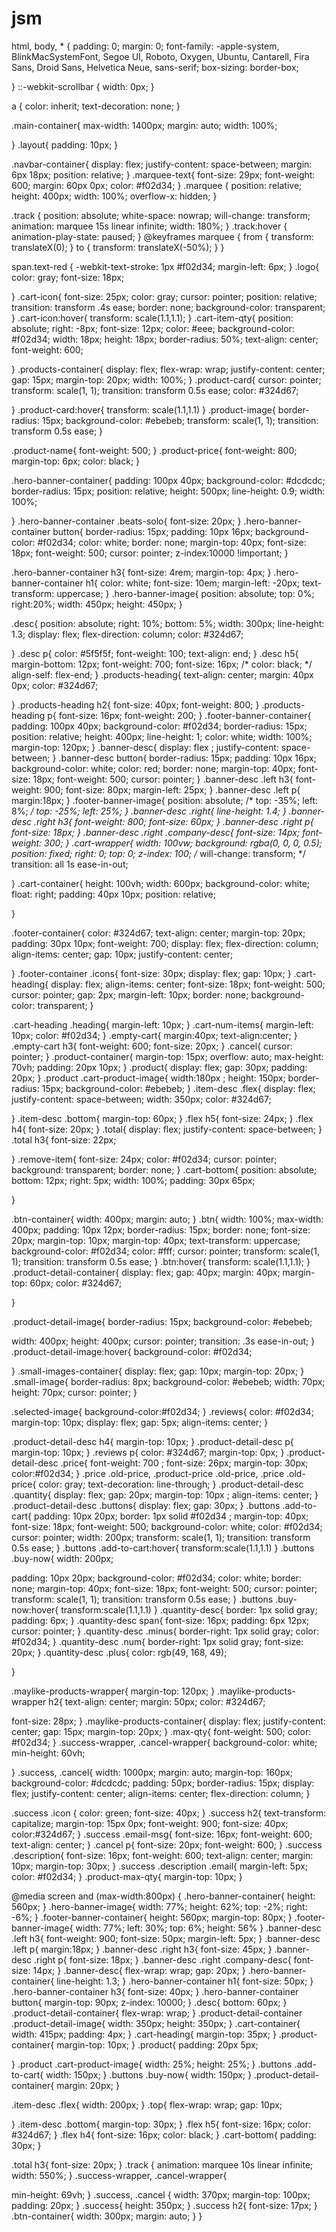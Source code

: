 # jsm
html,
body, * {
  padding: 0;
  margin: 0;
  font-family: -apple-system, BlinkMacSystemFont, Segoe UI, Roboto, Oxygen,
    Ubuntu, Cantarell, Fira Sans, Droid Sans, Helvetica Neue, sans-serif;
  box-sizing: border-box;

}
::-webkit-scrollbar {
  width: 0px;
}

a {
  color: inherit;
  text-decoration: none;
}

.main-container{
max-width: 1400px; 
margin: auto;
width: 100%;

}
.layout{
  padding: 10px;
}

.navbar-container{
  display: flex;
  justify-content: space-between;
  margin: 6px 18px;
  position: relative;
}
.marquee-text{
  font-size: 29px;
  font-weight: 600;
  margin: 60px 0px;
  color: #f02d34;
}
.marquee {
  position: relative;
  height: 400px;
  width: 100%;
  overflow-x: hidden;
}

.track {
  position: absolute;
  white-space: nowrap;
  will-change: transform;
  animation: marquee 15s linear infinite;
  width: 180%;
}
.track:hover {
  animation-play-state: paused;
}
@keyframes marquee {
  from { transform: translateX(0); }
  to { transform: translateX(-50%); }
}

 span.text-red {
    -webkit-text-stroke: 1px #f02d34;
    margin-left: 6px;
}
.logo{
  color: gray;
  font-size: 18px;

}
.cart-icon{
  font-size: 25px;
  color: gray;
  cursor: pointer;
  position: relative;
  transition: transform .4s ease;
  border: none;
  background-color: transparent;
}
.cart-icon:hover{
  transform: scale(1.1,1.1);
}
.cart-item-qty{
  position: absolute;
  right: -8px;
  font-size: 12px;
  color: #eee;
  background-color: #f02d34;
  width: 18px;
  height: 18px;
  border-radius: 50%;
  text-align: center;
  font-weight: 600;

}
.products-container{
  display: flex;
  flex-wrap: wrap;
  justify-content: center;
  gap: 15px;
  margin-top: 20px;
  width: 100%;
}
.product-card{
 cursor: pointer;
  transform: scale(1, 1);
  transition: transform 0.5s ease;
 color: #324d67;

}
.product-card:hover{
  transform: scale(1.1,1.1)
}
.product-image{
  border-radius: 15px;
 background-color: #ebebeb;
  transform: scale(1, 1);
  transition: transform 0.5s ease;
}

.product-name{
  font-weight: 500;
}
.product-price{
  font-weight: 800;
  margin-top: 6px;
  color: black;
}

.hero-banner-container{
  padding: 100px 40px;
  background-color: #dcdcdc;
  border-radius: 15px;
  position: relative;
  height: 500px;
  line-height: 0.9; 
  width: 100%;

}
.hero-banner-container .beats-solo{
  font-size: 20px;
}
.hero-banner-container button{
   border-radius: 15px;
  padding: 10px 16px;
  background-color: #f02d34;
  color: white;
  border: none;
  margin-top: 40px;
  font-size: 18px;
  font-weight: 500;
  cursor: pointer;
  z-index:10000 !important;
}

.hero-banner-container h3{
  font-size: 4rem;
  margin-top: 4px;
}
.hero-banner-container h1{
  color: white;
  font-size: 10em;
  margin-left: -20px;
  text-transform: uppercase;
}
.hero-banner-image{
  position: absolute;
  top: 0%;
  right:20%;
  width: 450px;
  height: 450px;
}


.desc{
position: absolute;
right: 10%;
bottom: 5%;
width: 300px;
line-height: 1.3;
display: flex;
flex-direction: column;
 color: #324d67;

}
.desc p{
  color: #5f5f5f;
  font-weight: 100;
text-align: end;
}
.desc h5{
  margin-bottom: 12px;
  font-weight: 700;
  font-size: 16px;
  /* color: black; */
  align-self: flex-end;
}
.products-heading{
  text-align: center;
  margin: 40px 0px;
 color: #324d67;

}
.products-heading h2{
  font-size: 40px;
  font-weight: 800;
}
.products-heading p{
  font-size: 16px;
  font-weight: 200;
}
.footer-banner-container{
  padding: 100px 40px;
  background-color: #f02d34;
  border-radius: 15px;
  position: relative;
  height: 400px;
  line-height: 1; 
  color: white;
  width: 100%;
  margin-top: 120px;
}
.banner-desc{
  display: flex ;
  justify-content: space-between;
}
.banner-desc button{
  border-radius: 15px;
  padding: 10px 16px;
  background-color: white;
  color: red;
  border: none;
  margin-top: 40px;
  font-size: 18px;
  font-weight: 500;
  cursor: pointer;
}
.banner-desc .left h3{
  font-weight: 900;
  font-size: 80px;
  margin-left: 25px;
}
.banner-desc .left p{
  margin:18px;
}
.footer-banner-image{
  position: absolute;
  /* top: -35%;
  left: 8%; */
  top: -25%;
  left: 25%;
}
.banner-desc .right{
  line-height: 1.4;
}
.banner-desc .right h3{
  font-weight: 800;
  font-size: 60px;
}
.banner-desc .right p{
  font-size: 18px;
}
.banner-desc .right .company-desc{
  font-size: 14px;
  font-weight: 300;
}
.cart-wrapper{
  width: 100vw;
  background: rgba(0, 0, 0, 0.5);
  position: fixed;
  right: 0;
  top: 0;
  z-index: 100;
  /* will-change: transform; */
  transition: all 1s ease-in-out;

}
.cart-container{
  height: 100vh;
  width: 600px;
  background-color: white;
  float: right;
  padding: 40px 10px;
  position: relative;
  
}

.footer-container{
  color: #324d67;
  text-align: center;
  margin-top: 20px;
  padding: 30px 10px;
  font-weight: 700;
  display: flex;
  flex-direction: column;
  align-items: center;
  gap: 10px;
  justify-content: center;

}
.footer-container .icons{
  font-size: 30px;
  display: flex;
  gap: 10px;
}
 .cart-heading{
  display: flex;
  align-items: center;
  font-size: 18px;
  font-weight: 500;
  cursor: pointer;
  gap: 2px;
  margin-left: 10px;
  border: none;
  background-color: transparent;
}

.cart-heading .heading{
  margin-left: 10px;
}
.cart-num-items{
  margin-left: 10px;
  color: #f02d34;
}
.empty-cart{
  margin:40px;
  text-align:center;
}
.empty-cart h3{
  font-weight: 600;
  font-size: 20px;
}
.cancel{
  cursor: pointer;
}
.product-container{
  margin-top: 15px;
  overflow: auto;
max-height: 70vh;
padding: 20px 10px;
}
.product{
  display: flex;
 gap: 30px;
  padding: 20px;
}
.product .cart-product-image{
  width:180px ;
  height: 150px;
    border-radius: 15px;
 background-color: #ebebeb;
}
.item-desc .flex{
  display: flex;
  justify-content: space-between;
  width: 350px;
   color: #324d67;

}
.item-desc .bottom{
  margin-top: 60px;
}
.flex h5{
  font-size: 24px;
}
.flex h4{
  font-size: 20px;
}
.total{
  display: flex;
  justify-content: space-between;
}
.total h3{
  font-size: 22px;

}
.remove-item{
  font-size: 24px;
  color: #f02d34;
  cursor: pointer;
  background: transparent;
  border: none;
}
.cart-bottom{
  position: absolute;
  bottom: 12px;
  right: 5px;
width: 100%;
padding: 30px 65px;

}

.btn-container{
  width: 400px;
  margin: auto;
}
.btn{
  width: 100%;
  max-width: 400px;
  padding: 10px 12px;
  border-radius: 15px;
  border: none;
  font-size: 20px;
  margin-top: 10px;
  margin-top: 40px;
  text-transform: uppercase;
  background-color: #f02d34;
  color: #fff;
  cursor: pointer;
    transform: scale(1, 1);
  transition: transform 0.5s ease;
}
.btn:hover{
  transform: scale(1.1,1.1);
}
.product-detail-container{
  display: flex;
 gap: 40px;
 margin: 40px;
 margin-top: 60px;
 color: #324d67;

}

.product-detail-image{
  border-radius: 15px;
   background-color: #ebebeb;

  width: 400px;
  height: 400px;
  cursor: pointer;
  transition: .3s ease-in-out;
}
.product-detail-image:hover{
  background-color: #f02d34;

}
.small-images-container{
  display: flex;
  gap: 10px;
  margin-top: 20px;
}
.small-image{
  border-radius: 8px;
  background-color: #ebebeb;
  width: 70px;
  height: 70px;
  cursor: pointer;
}

.selected-image{
  background-color:#f02d34;
}
.reviews{
  color: #f02d34;
  margin-top: 10px;
  display: flex;
  gap: 5px;
  align-items: center;
}

.product-detail-desc h4{
  margin-top: 10px;
}
.product-detail-desc p{
  margin-top: 10px;
}
.reviews p{
  color: #324d67;
  margin-top: 0px;
}
.product-detail-desc .price{
  font-weight: 700 ;
  font-size: 26px;
  margin-top: 30px;
  color:#f02d34;
}
.price .old-price, .product-price .old-price, .price .old-price{
  color: gray;
  text-decoration: line-through;
}
.product-detail-desc .quantity{
  display: flex;
  gap: 20px;
  margin-top: 10px ;
  align-items: center;
}
.product-detail-desc .buttons{
  display: flex;
  gap: 30px;
}
.buttons .add-to-cart{
  padding: 10px 20px;
  border: 1px solid #f02d34 ;
  margin-top: 40px;
  font-size: 18px;
  font-weight: 500;
  background-color: white;
  color: #f02d34;
  cursor: pointer;
  width: 200px;
   transform: scale(1, 1);
  transition: transform 0.5s ease;
}
.buttons .add-to-cart:hover{
  transform:scale(1.1,1.1)
}
.buttons .buy-now{
  width: 200px;

  padding: 10px 20px;
  background-color: #f02d34;
  color: white;
  border: none;
  margin-top: 40px;
  font-size: 18px;
  font-weight: 500;
  cursor: pointer;
   transform: scale(1, 1);
  transition: transform 0.5s ease;
}
.buttons .buy-now:hover{
  transform:scale(1.1,1.1)
}
.quantity-desc{
  border: 1px solid gray;
padding: 6px;
}
.quantity-desc span{
  font-size: 16px;
  padding: 6px 12px;
  cursor: pointer;
}
.quantity-desc .minus{
  border-right: 1px solid gray;
  color: #f02d34;
}
.quantity-desc .num{
  border-right: 1px solid gray;
  font-size: 20px;
}
.quantity-desc .plus{
  color: rgb(49, 168, 49);

}

.maylike-products-wrapper{
  margin-top: 120px;
}
.maylike-products-wrapper h2{
  text-align: center;
  margin: 50px;
  color: #324d67;

  font-size: 28px;
}
.maylike-products-container{
  display: flex;
  justify-content: center;
  gap: 15px;
  margin-top: 20px;
}
.max-qty{
  font-weight: 500;
  color: #f02d34;
}
.success-wrapper, .cancel-wrapper{
  background-color: white;
  min-height: 60vh;

}
.success, .cancel{
  width: 1000px;
margin: auto;
margin-top: 160px;
  background-color: #dcdcdc;
  padding: 50px;
  border-radius: 15px;
  display: flex;
  justify-content: center;
  align-items: center;
  flex-direction: column;
}

.success .icon {
   color: green;
   font-size: 40px;
}
.success h2{
  text-transform: capitalize;
  margin-top: 15px 0px;
  font-weight: 900;
  font-size: 40px;
  color:#324d67;
}
.success .email-msg{
   font-size: 16px;
  font-weight: 600;
  text-align: center;
}
.cancel p{
  font-size: 20px;
  font-weight: 600;
}
.success .description{
  font-size: 16px;
  font-weight: 600;
  text-align: center;
  margin: 10px;
  margin-top: 30px;
}
.success .description .email{
  margin-left: 5px;
  color: #f02d34;
}
.product-max-qty{
  margin-top: 10px;
}

@media screen and (max-width:800px) {
  .hero-banner-container{
    height: 560px;
  }
  .hero-banner-image{
    width: 77%;
    height: 62%;
    top: -2%;
    right: -6%;
  }
  .footer-banner-container{
    height: 560px;
    margin-top: 80px;
  }
  .footer-banner-image{
    width: 77%;
    left: 30%;
    top: 6%;
    height: 56%
  }
  .banner-desc .left h3{
    font-weight: 900;
    font-size: 50px;
    margin-left: 5px;
  }
  .banner-desc .left p{
    margin:18px;
  }
  .banner-desc .right h3{
    font-size: 45px;
  }
  .banner-desc .right p{
    font-size: 18px;
  }
  .banner-desc .right .company-desc{
    font-size: 14px;
  }
  .banner-desc{
    flex-wrap: wrap;
    gap: 20px;
  }
  .hero-banner-container{
    line-height: 1.3;
  }
  .hero-banner-container h1{
    font-size: 50px;
  }
 .hero-banner-container h3{
    font-size: 40px;
  }
  .hero-banner-container button{
    margin-top: 90px;
    z-index: 10000;
  }
  .desc{
   bottom: 60px;
  }
  .product-detail-container{
    flex-wrap: wrap;
    }
  .product-detail-container .product-detail-image{
    width: 350px;
    height: 350px;
  }
  .cart-container{
    width: 415px;
  padding: 4px;
  }
  .cart-heading{
    margin-top: 35px;
  }
  .product-container{
    margin-top: 10px;
  }
  .product{
    padding: 20px 5px;

  }
  .product .cart-product-image{
    width: 25%;
    height: 25%;
  }
  .buttons .add-to-cart{
    width: 150px;
  }
  .buttons .buy-now{
    width: 150px;
  }
  .product-detail-container{
    margin: 20px;
  }

.item-desc .flex{
  width: 200px;
}
.top{
  flex-wrap: wrap;
  gap: 10px;


}
.item-desc .bottom{
  margin-top: 30px;
}
.flex h5{
  font-size: 16px;
   color: #324d67;
}
.flex h4{
  font-size: 16px;
   color: black;
}
.cart-bottom{
  padding: 30px;
}

.total h3{
  font-size: 20px;
}
.track {
  animation: marquee 10s linear infinite;
  width: 550%;
}
.success-wrapper, .cancel-wrapper{
 
  min-height: 69vh;
}
.success, .cancel {
   width: 370px;
  margin-top: 100px;
  padding: 20px;
}
.success{
  height: 350px;
}
.success h2{
  font-size: 17px;
}
.btn-container{
  width: 300px;
  margin: auto;
}
}
